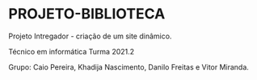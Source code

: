 # PROJETO-BIBLIOTECA
Projeto Intregador - criação de um site dinâmico.

Técnico em informática Turma 2021.2

Grupo: Caio Pereira, Khadija Nascimento, Danilo Freitas e Vitor Miranda.
